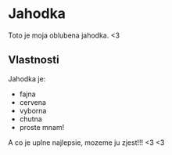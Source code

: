# Jahodka   

Toto je moja oblubena jahodka. <3

## Vlastnosti

Jahodka je:

* fajna
* cervena
* vyborna
* chutna
* proste mnam!

A co je uplne najlepsie, mozeme ju zjest!!! <3 <3

